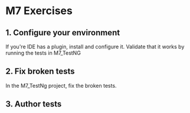 # M7 Exercises

## 1. Configure your environment
If you're IDE has a plugin, install and configure it. Validate that it works by running the tests in M7_TestNG

## 2. Fix broken tests
In the M7_TestNg project, fix the broken tests.

## 3. Author tests
